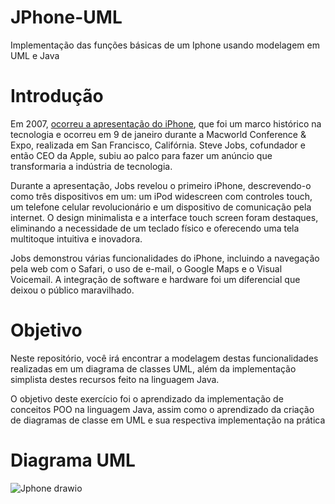 # JPhone-UML
Implementação das funções básicas de um Iphone usando modelagem em UML e Java

# Introdução

Em 2007, [ocorreu a apresentação do iPhone](https://www.youtube.com/watch?v=MnrJzXM7a6o), que foi um marco histórico na tecnologia e ocorreu em 9 de janeiro durante a Macworld Conference & Expo, realizada em San Francisco, Califórnia. Steve Jobs, cofundador e então CEO da Apple, subiu ao palco para fazer um anúncio que transformaria a indústria de tecnologia.

Durante a apresentação, Jobs revelou o primeiro iPhone, descrevendo-o como três dispositivos em um: um iPod widescreen com controles touch, um telefone celular revolucionário e um dispositivo de comunicação pela internet. O design minimalista e a interface touch screen foram destaques, eliminando a necessidade de um teclado físico e oferecendo uma tela multitoque intuitiva e inovadora.

Jobs demonstrou várias funcionalidades do iPhone, incluindo a navegação pela web com o Safari, o uso de e-mail, o Google Maps e o Visual Voicemail. A integração de software e hardware foi um diferencial que deixou o público maravilhado.

# Objetivo

Neste repositório, você irá encontrar a modelagem destas funcionalidades realizadas em um diagrama de classes UML, além da implementação simplista destes recursos feito na linguagem Java.

O objetivo deste exercício foi o aprendizado da implementação de conceitos POO na linguagem Java, assim como o aprendizado da criação de diagramas de classe em UML e sua respectiva implementação na prática

# Diagrama UML

![Jphone drawio](https://github.com/user-attachments/assets/04a4623e-68bc-458c-ace1-d45198822320)
